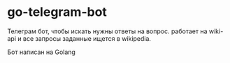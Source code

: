 # go-telegram-bot

Телеграм бот, чтобы искать нужны ответы на вопрос.
работает на wiki-api и все запросы заданные ищется в wikipedia.

Бот написан на Golang
